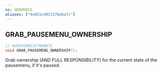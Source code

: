 ```yaml
---
ns: GRAPHICS
aliases: ["0x851cd923176eba7c"]
---
```

## GRAB_PAUSEMENU_OWNERSHIP

```c
// 0x851CD923176EBA7C
void GRAB_PAUSEMENU_OWNERSHIP();
```

Grab ownership (AND FULL RESPONSIBILITY) for the current state of the pausemenu, if it's paused.

